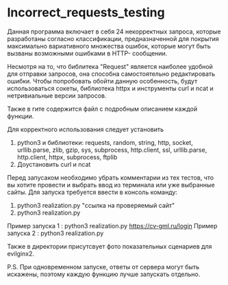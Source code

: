 # Incorrect_requests_testing
Данная программа включает в себя 24 некорректных запроса, которые разработаны 
согласно классификации, предназначенной для покрытия максимально вариативного 
множества ошибок, которые могут быть вызваны возможными ошибками в HTTP-
сообщении.

Несмотря на то, что библитека "Request" является наиболее удобной для отправки 
запросов, она способна самостоятельно редактировать ошибки. Чтобы попробовать 
обойти данную особенность, будут использоваться сокеты, библиотека httpx и инструменты curl и ncat и 
нетривиальные версии запросов.

Также в гите содержится файл с подробным описанием каждой функции.

Для корректного использования следует установить 
1. python3 и библиотеки: 
requests,
random,
string,
http,
socket,
urllib.parse,
zlib,
gzip,
sys,
subprocess,
http.client,
ssl,
urllib.parse,
http.client,
httpx,
subprocess,
ftplib
2. Доустановить curl и ncat

Перед запусаком необходимо убрать комментарии из тех тестов, что вы хотите провести и выбрать ввод из терминала или уже выбранные сайты.
Для запуска требуется ввести в консоль команду: 

1. python3 realization.py "ссылка на проверяемый сайт" 
2. python3 realization.py

Пример запуска 1 : python3 realization.py https://cv-gml.ru/login
Пример запуска 2 : python3 realization.py 

Также в директории присутсвует фото показательных сценариев для evilginx2. 



P.S. При одновременном запуске, ответы от сервера могут быть искажены, поэтому каждую функцию лучше запускать отдельно.

